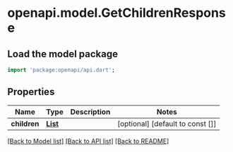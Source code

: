 # openapi.model.GetChildrenResponse

## Load the model package
```dart
import 'package:openapi/api.dart';
```

## Properties
Name | Type | Description | Notes
------------ | ------------- | ------------- | -------------
**children** | [**List<TreeElement>**](TreeElement.md) |  | [optional] [default to const []]

[[Back to Model list]](../README.md#documentation-for-models) [[Back to API list]](../README.md#documentation-for-api-endpoints) [[Back to README]](../README.md)


